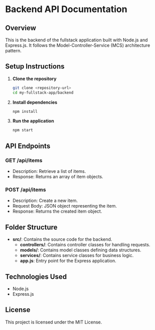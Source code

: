 # Backend API Documentation

## Overview
This is the backend of the fullstack application built with Node.js and Express.js. It follows the Model-Controller-Service (MCS) architecture pattern.

## Setup Instructions

1. **Clone the repository**
   ```bash
   git clone <repository-url>
   cd my-fullstack-app/backend
   ```

2. **Install dependencies**
   ```bash
   npm install
   ```

3. **Run the application**
   ```bash
   npm start
   ```

## API Endpoints

### GET /api/items
- Description: Retrieve a list of items.
- Response: Returns an array of item objects.

### POST /api/items
- Description: Create a new item.
- Request Body: JSON object representing the item.
- Response: Returns the created item object.

## Folder Structure

- **src/**: Contains the source code for the backend.
  - **controllers/**: Contains controller classes for handling requests.
  - **models/**: Contains model classes defining data structures.
  - **services/**: Contains service classes for business logic.
  - **app.js**: Entry point for the Express application.

## Technologies Used
- Node.js
- Express.js

## License
This project is licensed under the MIT License.